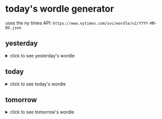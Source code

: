 # today's wordle generator

uses the ny times API: `https://www.nytimes.com/svc/wordle/v2/YYYY-MM-DD.json`

## yesterday

<details>
    <summary>click to see yesterday's wordle</summary>

    yeast

</details>

## today

<details>
    <summary>click to see today's wordle</summary>

    dowel

</details>

## tomorrow

<details>
    <summary>click to see tomorrow's wordle</summary>

    bicep

</details>
